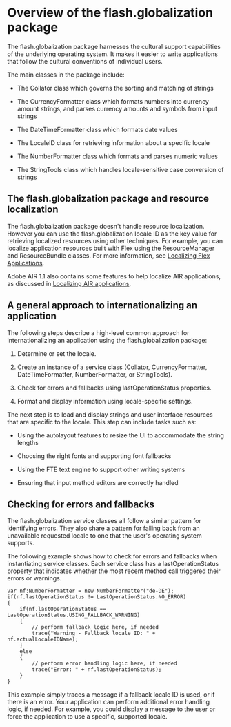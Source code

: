 # Overview of the flash.globalization package

The flash.globalization package harnesses the cultural support capabilities of
the underlying operating system. It makes it easier to write applications that
follow the cultural conventions of individual users.

The main classes in the package include:

- The Collator class which governs the sorting and matching of strings

- The CurrencyFormatter class which formats numbers into currency amount
  strings, and parses currency amounts and symbols from input strings

- The DateTimeFormatter class which formats date values

- The LocaleID class for retrieving information about a specific locale

- The NumberFormatter class which formats and parses numeric values

- The StringTools class which handles locale-sensitive case conversion of
  strings

## The flash.globalization package and resource localization

The flash.globalization package doesn't handle resource localization. However
you can use the flash.globalization locale ID as the key value for retrieving
localized resources using other techniques. For example, you can localize
application resources built with Flex using the ResourceManager and
ResourceBundle classes. For more information, see
[Localizing Flex Applications](http://livedocs.adobe.com/flex/3/html/help.html?content=l10n_1.html).

Adobe AIR 1.1 also contains some features to help localize AIR applications, as
discussed in
[Localizing AIR applications](../localizing-applications.md#localizing-air-applications).

## A general approach to internationalizing an application

The following steps describe a high-level common approach for internationalizing
an application using the flash.globalization package:

1.  Determine or set the locale.

2.  Create an instance of a service class (Collator, CurrencyFormatter,
    DateTimeFormatter, NumberFormatter, or StringTools).

3.  Check for errors and fallbacks using lastOperationStatus properties.

4.  Format and display information using locale-specific settings.

The next step is to load and display strings and user interface resources that
are specific to the locale. This step can include tasks such as:

- Using the autolayout features to resize the UI to accommodate the string
  lengths

- Choosing the right fonts and supporting font fallbacks

- Using the FTE text engine to support other writing systems

- Ensuring that input method editors are correctly handled

## Checking for errors and fallbacks

The flash.globalization service classes all follow a similar pattern for
identifying errors. They also share a pattern for falling back from an
unavailable requested locale to one that the user's operating system supports.

The following example shows how to check for errors and fallbacks when
instantiating service classes. Each service class has a lastOperationStatus
property that indicates whether the most recent method call triggered their
errors or warnings.

    var nf:NumberFormatter = new NumberFormatter("de-DE");
    if(nf.lastOperationStatus != LastOperationStatus.NO_ERROR)
    {
    	if(nf.lastOperationStatus == LastOperationStatus.USING_FALLBACK_WARNING)
    	{
    		// perform fallback logic here, if needed
    		trace("Warning - Fallback locale ID: " + nf.actualLocaleIDName);
    	}
    	else
    	{
    		// perform error handling logic here, if needed
    		trace("Error: " + nf.lastOperationStatus);
    	}
    }

This example simply traces a message if a fallback locale ID is used, or if
there is an error. Your application can perform additional error handling logic,
if needed. For example, you could display a message to the user or force the
application to use a specific, supported locale.
